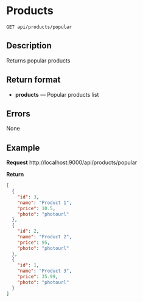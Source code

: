# Products

    GET api/products/popular

## Description
Returns popular products

## Return format
- **products** — Popular products list

## Errors
None

## Example
**Request**
http://localhost:9000/api/products/popular

**Return**
``` json
[
  {
    "id": 3,
    "name": "Product 1",
    "price": 10.5,
    "photo": "photourl"
  },
  {
    "id": 2,
    "name": "Product 2",
    "price": 95,
    "photo": "photourl"
  },
  {
    "id": 1,
    "name": "Product 3",
    "price": 35.99,
    "photo": "photourl"
  }
]
```